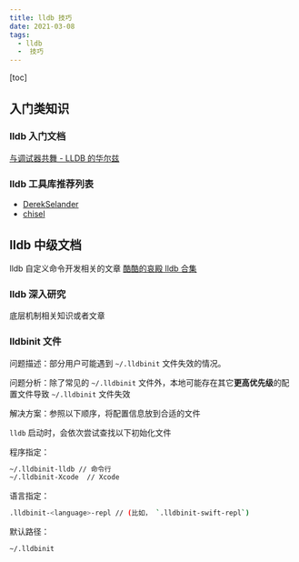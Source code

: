 ```yaml
---
title: lldb 技巧
date: 2021-03-08
tags:
  - lldb
  -  技巧
---
```


[toc]

## 入门类知识

### lldb 入门文档

[与调试器共舞 - LLDB 的华尔兹](https://objccn.io/issue-19-2/)

### lldb 工具库推荐列表

* [DerekSelander](https://github.com/DerekSelander/LLDB)
* [chisel](https://github.com/facebook/chisel)

## lldb 中级文档

lldb 自定义命令开发相关的文章
[酷酷的哀殿 lldb 合集](https://ai-chan.top/tags/lldb)

### lldb 深入研究

底层机制相关知识或者文章

### lldbinit 文件

问题描述：部分用户可能遇到 `~/.lldbinit` 文件失效的情况。

问题分析：除了常见的 `~/.lldbinit` 文件外，本地可能存在其它**更高优先级**的配置文件导致 `~/.lldbinit` 文件失效

解决方案：参照以下顺序，将配置信息放到合适的文件

`lldb` 启动时，会依次尝试查找以下初始化文件

程序指定：

```sh
~/.lldbinit-lldb // 命令行
~/.lldbinit-Xcode  // Xcode
```

语言指定：

```sh
.lldbinit-<language>-repl // (比如， `.lldbinit-swift-repl`)
```

默认路径：

```sh
~/.lldbinit
```
